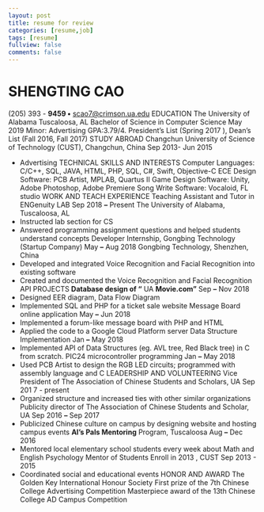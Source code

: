 ```yaml
---
layout: post
title: resume for review
categories: [resume,job]
tags: [resume]
fullview: false
comments: false
---
```


# SHENGTING CAO

(205) 393 - **9459 •** scao7@crimson.ua.edu
EDUCATION
The University of Alabama Tuscaloosa, AL
Bachelor of Science in Computer Science May 2019
Minor: Advertising GPA:3.79/4.
President’s List (Spring 2017 ), Dean’s List (Fall 2016, Fall 2017)
STUDY ABROAD
Changchun University of Science of Technology (CUST), Changchun, China Sep 2013- Jun 2015

- Advertising
TECHNICAL SKILLS AND INTERESTS
Computer Languages: C/C++, SQL, JAVA, HTML, PHP, SQL, C#, Swift, Objective-C
ECE Design Software: PCB Artist, MPLAB, Quartus II
Game Design Software: Unity, Adobe Photoshop, Adobe Premiere
Song Write Software: Vocaloid, FL studio
WORK AND TEACH EXPERIENCE
Teaching Assistant and Tutor in ENGenuity LAB Sep 2018 **–** Present
The University of Alabama, Tuscaloosa, AL
- Instructed lab section for CS
- Answered programming assignment questions and helped students understand concepts
Developer Internship, Gongbing Technology (Startup Company) May **–** Aug 2018
Gongbing Technology, Shenzhen, China
- Developed and integrated Voice Recognition and Facial Recognition into existing software
- Created and documented the Voice Recognition and Facial Recognition API
PROJECTS
**Database design of “** UA **Movie.com”** Sep **–** Nov 2018
- Designed EER diagram, Data Flow Diagram
- Implemented SQL and PHP for a ticket sale website
Message Board online application May **–** Jun 2018
- Implemented a forum-like message board with PHP and HTML
- Applied the code to a Google Cloud Platform server
Data Structure Implementation Jan **–** May 2018
- Implemented API of Data Structures (eg. AVL tree, Red Black tree) in C from scratch.
PIC24 microcontroller programming Jan **–** May 2018
- Used PCB Artist to design the RGB LED circuits; programmed with assembly language and C
LEADERSHIP AND VOLUNTEERING
Vice President of The Association of Chinese Students and Scholars, UA Sep 201 7 - present
- Organized structure and increased ties with other similar organizations
Publicity director of The Association of Chinese Students and Scholar, UA Sep 2016 **–** Sep 2017
- Publicized Chinese culture on campus by designing website and hosting campus events
**Al’s Pals Mentoring** Program, Tuscaloosa Aug **–** Dec 2016
- Mentored local elementary school students every week about Math and English
Psychology Mentor of Students Enroll in 2013 , CUST Sep 2013 - 2015
- Coordinated social and educational events
HONOR AND AWARD
The Golden Key International Honour Society
First prize of the 7th Chinese College Advertising Competition
Masterpiece award of the 13th Chinese College AD Campus Competition
